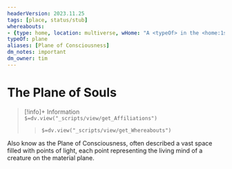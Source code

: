 ```yaml
---
headerVersion: 2023.11.25
tags: [place, status/stub]
whereabouts: 
- {type: home, location: multiverse, wHome: "A <typeOf> in the <home:1s>"}
typeOf: plane
aliases: [Plane of Consciousness]
dm_notes: important
dm_owner: tim
---
```

# The Plane of Souls
>[!info]+ Information  
> `$=dv.view("_scripts/view/get_Affiliations")`  
>> `$=dv.view("_scripts/view/get_Whereabouts")`

Also know as the Plane of Consciousness, often described a vast space filled with points of light, each point representing the living mind of a creature on the material plane. 

